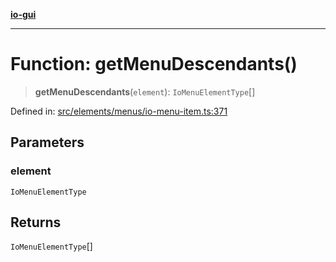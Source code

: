 [**io-gui**](../README.md)

***

# Function: getMenuDescendants()

> **getMenuDescendants**(`element`): `IoMenuElementType`[]

Defined in: [src/elements/menus/io-menu-item.ts:371](https://github.com/io-gui/io/blob/main/src/elements/menus/io-menu-item.ts#L371)

## Parameters

### element

`IoMenuElementType`

## Returns

`IoMenuElementType`[]
